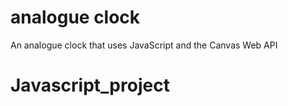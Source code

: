 # analogue clock

An analogue clock that uses JavaScript and the Canvas Web API
# Javascript_project
